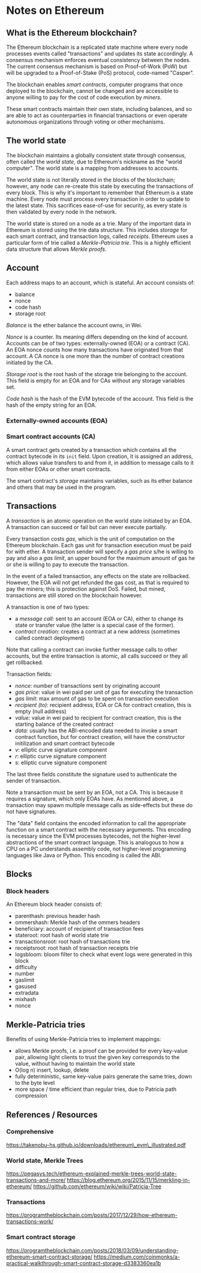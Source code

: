 # Notes on Ethereum

## What is the Ethereum blockchain?

The Ethereum blockchain is a replicated state machine where every node processes events
called "transactions" and updates its state accordingly.  A consensus mechanism enforces
eventual consistency between the nodes.  The current consensus mechanism is based on
Proof-of-Work (PoW) but will be upgraded to a Proof-of-Stake (PoS) protocol, code-named
"Casper".  

The blockchain enables *smart contracts*, computer programs that once deployed to
the blockchain, cannot be changed and are accessible to anyone willing to pay for the cost
of code execution by *miners*.

These smart contracts maintain their own state, including balances, and so are able to act
as counterparties in financial transactions or even operate autonomous organizations through
voting or other mechanisms.


## The world state

The blockchain maintains a globally consistent state through consensus, often called the
*world state*, due to Ethereum's nickname as the "world computer".  The world state is a
mapping from addresses to accounts.

The world state is not literally stored in the blocks of the blockchain; however, any node
can re-create this state by executing the transactions of every block.  This is why it's
important to remember that Ethereum is a state machine.  Every node must process every
transaction in order to update to the latest state.  This sacrifices ease-of-use for security,
as every state is then validated by every node in the network. 

The world state is stored on a node as a trie.  Many of the important data in Ethereum is
stored using the trie data structure.  This includes *storage* for each smart contract, and
transaction logs, called *receipts*. Ethereum uses a particular form of trie called a *Merkle-Patricia trie*.  This is a highly efficient data structure that allows *Merkle proofs*.


## Account
Each address maps to an account, which is stateful. An account consists of:

- balance
- nonce
- code hash
- storage root

*Balance* is the ether balance the account owns, in Wei.    

*Nonce* is a counter.  Its meaning differs depending on the kind of account.  Accounts can be of two types: externally-owned (EOA) or a contract (CA).  An EOA nonce counts how many transactions have originated from that account.  A CA nonce is one more than the number of contract creations initiated by the CA.

*Storage root* is the root hash of the storage trie belonging to the account.  This field is empty for an EOA and for CAs without any storage variables set.

*Code hash* is the hash of the EVM bytecode of the account.  This field is the hash of the empty string for an EOA.


### Externally-owned accounts (EOA)


### Smart contract accounts (CA)

A smart contract gets created by a transaction which contains all the contract bytecode in its `init` field.  Upon creation, it is assigned an address, which allows value transfers to and from it, in addition to message calls to it from either EOAs or other smart contracts.

The smart contract's *storage* maintains variables, such as its ether balance and others that may be used in the program.


## Transactions

A *transaction* is an atomic operation on the world state initiated by an EOA.  A transaction can succeed or fail but can never execute partially.

Every transaction costs *gas*, which is the unit of computation on the Ethereum blockchain.  Each gas unit for transaction execution must be paid for with ether.  A transaction sender will specify a *gas price* s/he is willing to pay and also a *gas limit*, an upper bound for the maximum amount of gas he or she is willing to pay to execute the transaction.

In the event of a failed transaction, any effects on the state are rollbacked.  However, the EOA will not get refunded the gas cost, as that is required to pay the miners; this is protection against DoS. Failed, but mined, transactions are still stored on the blockchain however.

A transaction is one of two types:

- a *message call*: sent to an account (EOA or CA), either to change its state or transfer value (the latter
is a special case of the former).
- *contract creation*: creates a contract at a new address (sometimes called contract deployment)

Note that calling a contract can invoke further message calls to other accounts, but the entire transaction is atomic, all calls succeed or they all get rollbacked.

Transaction fields:

- *nonce*:
  number of transactions sent by originating account
- *gas price*:
  value in wei paid per unit of gas for executing the transaction
- *gas limit*:
  max amount of gas to be spent on transaction execution
- *recipient (to)*:
  recipient address, EOA or CA
  for contract creation, this is empty (null address)
- *value:*
  value in wei paid to recipient
  for contract creation, this is the starting balance of the created contract
- *data:*
  usually has the ABI-encoded data needed to invoke a smart contract function, but
  for contract creation, will have the constructor initilization and smart contract
  bytecode
- *v*:
  elliptic curve signature component
- *r*:
  elliptic curve signature component
- *s*:
  elliptic curve signature component

The last three fields constitute the signature used to authenticate the sender of transaction.

Note a transaction must be sent by an EOA, not a CA.  This is because it requires a
signature, which only EOAs have.  As mentioned above, a transaction may spawn
multiple message calls as side-effects but these do not have signatures.

The "data" field contains the encoded information to call the appropriate
function on a smart contract with the necessary arguments.  This encoding is necessary
since the EVM processes bytecodes, not the higher-level abstractions of the smart
contract language.  This is analogous to how a CPU on a PC understands assembly code,
not higher-level programming languages like Java or Python.  This encoding is called
the ABI.




## Blocks


### Block headers

An Ethereum block header consists of:

- parenthash: previous header hash
- ommershash: Merkle hash of the ommers headers
- beneficiary: account of recipient of transaction fees
- stateroot: root hash of world state trie
- transactionsroot: root hash of transactions trie
- receiptsroot: root hash of transaction receipts trie
- logsbloom: bloom filter to check what event logs were generated in this block 
- difficulty
- number
- gaslimit
- gasused
- extradata
- mixhash
- nonce


## Merkle-Patricia tries

Benefits of using Merkle-Patricia tries to implement mappings:

- allows Merkle proofs, i.e. a proof can be provided for every key-value pair, allowing light clients
  to trust the given key corresponds to the value, without having to maintain the world state
- O(log n) insert, lookup, delete
- fully deterministic, same key-value pairs generate the same tries, down to the byte level
- more space / time efficient than regular tries, due to Patricia path compression


## References / Resources

### Comprehensive
https://takenobu-hs.github.io/downloads/ethereum\_evm\_illustrated.pdf

### World state, Merkle Trees
https://pegasys.tech/ethereum-explained-merkle-trees-world-state-transactions-and-more/
https://blog.ethereum.org/2015/11/15/merkling-in-ethereum/
https://github.com/ethereum/wiki/wiki/Patricia-Tree

### Transactions
https://programtheblockchain.com/posts/2017/12/29/how-ethereum-transactions-work/

### Smart contract storage
https://programtheblockchain.com/posts/2018/03/09/understanding-ethereum-smart-contract-storage/
https://medium.com/coinmonks/a-practical-walkthrough-smart-contract-storage-d3383360ea1b


